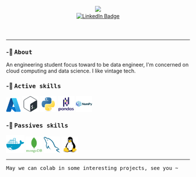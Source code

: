 <header>
  <div id="badge" align="center">
    <img src="https://i.imgur.com/VOq3qUI.gif" width="300"/> 
    <!-- <img src="https://i.imgur.com/Zzmm8bm.gif" alt="Japanese dog gif" width="300">-->
  </div>
  <div id="badges" align="center">
    <a  href="https://www.linkedin.com/in/stanley-melgar-774662231/" target="_blank">
    <img src="https://img.shields.io/badge/LinkedIn-blue?style=for-the-badge&logo=linkedin&logoColor=white" alt="LinkedIn Badge"/>
    </a>
  </div>
</header>

---

### -🎍 <tt>About</tt>

An engineering student focus toward to be data engineer, I'm concerned on cloud computing and data science. I like vintage tech.
### -🌵 <tt>Active skills</tt>

<section>
  <div>
     <img src="https://github.com/devicons/devicon/blob/master/icons/azure/azure-original.svg" title="Azure" **alt="Azure icon" width="40" height="40"/>
      <img src="https://github.com/devicons/devicon/blob/master/icons/bash/bash-original.svg" title="Bash Scripting" **alt="Bash icon" width="45" height="45"/>
        <img src="https://github.com/devicons/devicon/blob/master/icons/python/python-original.svg" title="Python oriented to data science" **alt="Python programming language" width="45" height="45x"/>
      <img src="https://github.com/devicons/devicon/blob/master/icons/pandas/pandas-original-wordmark.svg" **alt="Pandas icon" title="Python's library for data exploring" width="45" height="45"/>
    <img src="https://github.com/devicons/devicon/blob/master/icons/numpy/numpy-original-wordmark.svg" **alt="Pandas icon" title="Python's library for lineal algebra operations" width="45" height="45"/>
  
  </div>
</section>

### -🍃 <tt>Passives skills</tt>

<section>
  <div>
     <img src="https://github.com/devicons/devicon/blob/master/icons/docker/docker-plain.svg" title="Docker" **alt="Docker icon" width="50" height="50"/>
        <img src="https://github.com/devicons/devicon/blob/master/icons/mongodb/mongodb-plain-wordmark.svg" title="Mongo DB" **alt="Mongo DB, non relational DB" width="45" height="45x"/>
      <img src="https://github.com/devicons/devicon/blob/master/icons/mysql/mysql-plain.svg" title="MySQL" **alt="MySQL icon" width="45" height="45x"/>
    <img src="https://github.com/devicons/devicon/blob/master/icons/linux/linux-original.svg" title="GNU Linux" **alt="Linux OS" width="45" height="45x"/>
  </div>
</section>

---

<!--<a href="http://www.github.com/StanDoge"><img src="https://activity-graph.herokuapp.com/graph?username=StanDoge&bg_color=1c1917&color=ffffff&line=0891b2&point=ffffff&area_color=1c1917&area=true&hide_border=true&custom_title=GitHub%20Commits%20Graph" alt="GitHub Commits Graph" /></a>-->

<footer>
  <div id="finalMessage">
  
  <tt>
  May we can colab in some interesting projects, see you ~ 
  </tt>
    <!-- <img src="https://i.imgur.com/A689y2O.gif" alt="Macintosh gif" width="100"/> -->
  </div>
</footer>
